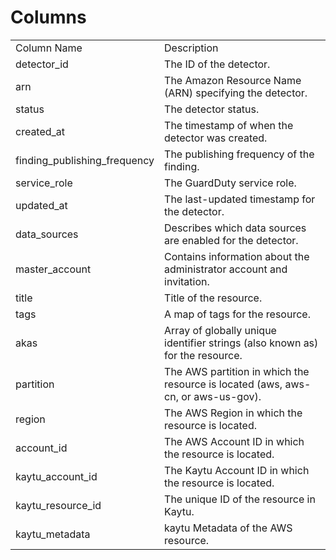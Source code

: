# Columns  

<table>
	<tr><td>Column Name</td><td>Description</td></tr>
	<tr><td>detector_id</td><td>The ID of the detector.</td></tr>
	<tr><td>arn</td><td>The Amazon Resource Name (ARN) specifying the detector.</td></tr>
	<tr><td>status</td><td>The detector status.</td></tr>
	<tr><td>created_at</td><td>The timestamp of when the detector was created.</td></tr>
	<tr><td>finding_publishing_frequency</td><td>The publishing frequency of the finding.</td></tr>
	<tr><td>service_role</td><td>The GuardDuty service role.</td></tr>
	<tr><td>updated_at</td><td>The last-updated timestamp for the detector.</td></tr>
	<tr><td>data_sources</td><td>Describes which data sources are enabled for the detector.</td></tr>
	<tr><td>master_account</td><td>Contains information about the administrator account and invitation.</td></tr>
	<tr><td>title</td><td>Title of the resource.</td></tr>
	<tr><td>tags</td><td>A map of tags for the resource.</td></tr>
	<tr><td>akas</td><td>Array of globally unique identifier strings (also known as) for the resource.</td></tr>
	<tr><td>partition</td><td>The AWS partition in which the resource is located (aws, aws-cn, or aws-us-gov).</td></tr>
	<tr><td>region</td><td>The AWS Region in which the resource is located.</td></tr>
	<tr><td>account_id</td><td>The AWS Account ID in which the resource is located.</td></tr>
	<tr><td>kaytu_account_id</td><td>The Kaytu Account ID in which the resource is located.</td></tr>
	<tr><td>kaytu_resource_id</td><td>The unique ID of the resource in Kaytu.</td></tr>
	<tr><td>kaytu_metadata</td><td>kaytu Metadata of the AWS resource.</td></tr>
</table>
